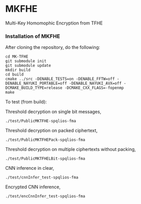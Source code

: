 # MKFHE
Multi-Key Homomophic Encryption from TFHE

### Installation of MKFHE

After cloning the repository, do the following: 
```
cd MK-TFHE 
git submodule init
git submodule update 
mkdir build
cd build
cmake ../src -DENABLE_TESTS=on -DENABLE_FFTW=off -DENABLE_NAYUKI_PORTABLE=off -DENABLE_NAYUKI_AVX=off -DCMAKE_BUILD_TYPE=release -DCMAKE_CXX_FLAGS=-fopenmp
make
```

To test (from build):

Threshold decryption on single bit messages,
```
./test/PublicMKTFHE-spqlios-fma
```
Threshold decryption on packed ciphertext,
```
./test/PublicMKTFHEPack-spqlios-fma
```
Threshold decryption on multiple ciphertexts without packing,
```
./test/PublicMKTFHELBit-spqlios-fma
```

CNN inference in clear,
```
./test/cnnInfer_test-spqlios-fma
```

Encrypted CNN inference,
```
./test/encCnnInfer_test-spqlios-fma
```
